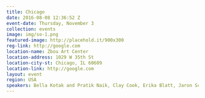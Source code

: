 ```yaml
---
title: Chicago
date: 2016-08-08 12:36:52 Z
event-date: Thursday, November 3
collection: events
image: img/so-1.png
featured-image: http://placehold.it/900x300
reg-link: http://google.com
location-name: Zbou Art Center
location-address: 1029 W 35th St
location-city-st: Chicago, IL 60609
location-link: http://google.com
layout: event
region: USA
speakers: Bella Kotak and Pratik Naik, Clay Cook, Erika Blatt, Jaron Schneider, Jeff Rojas, Joseph Cartwright, Michael Bonocore
---
```

